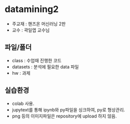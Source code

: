 # datamining2 
- 주교재 : 핸즈온 머신러닝 2판 
- 교수 : 곽일엽 교수님 

## 파일/폴더 
- class : 수업때 진행한 코드 
- datasets : 분석에 필요한 data 파일 
- hw : 과제 

## 실습환경
- colab 사용. 
- jupytext를 통해 ipynb와 py파일을 싱크하여, py로 형상관리. 
- png 등의 이미지파일은 repository에 upload 하지 않음. 
